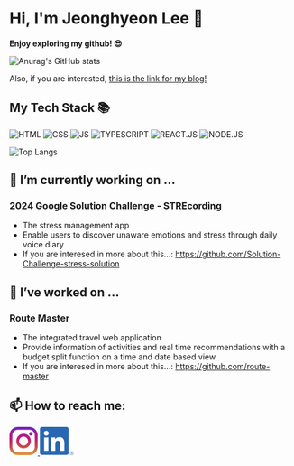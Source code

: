 # Hi, I'm Jeonghyeon Lee 👋
<b>Enjoy exploring my github! 😎</b>

![Anurag's GitHub stats](https://github-readme-stats.vercel.app/api?username=JHyeon0915&show_icons=true&theme=dracula&bg_color=eaeef2&text_color=000000)

<!--
**JHyeon0915/JHyeon0915** is a ✨ _special_ ✨ repository because its `README.md` (this file) appears on your GitHub profile.

Here are some ideas to get you started:

- 🌱 I’m currently learning ...
- 👯 I’m looking to collaborate on ...
- 🤔 I’m looking for help with ...
- 💬 Ask me about ...

- 😄 Pronouns: ...
- ⚡ Fun fact: ...
-->

Also, if you are interested, 
<a href="https://bbani.tistory.com/">
this is the link for my blog!
</a>

<h2>My Tech Stack 📚</h2>

![HTML](https://img.shields.io/badge/-HTML-red?style=for-the-badge)
![CSS](https://img.shields.io/badge/-CSS-3399FF?style=for-the-badge)
![JS](https://img.shields.io/badge/-JAVASCRIPT-FFCE5A?style=for-the-badge&logoColor=white)
![TYPESCRIPT](https://img.shields.io/badge/-TYPESCRIPT-blue?style=for-the-badge)
![REACT.JS](https://img.shields.io/badge/-REACT.JS-yellow?style=for-the-badge)
![NODE.JS](https://img.shields.io/badge/-NODE.JS-006633?style=for-the-badge)

![Top Langs](https://github-readme-stats.vercel.app/api/top-langs/?username=JHyeon0915&layout=compact)

<h2>🔭 I’m currently working on ...</h2>
<h3>2024 Google Solution Challenge - STREcording</h3>

* The stress management app
* Enable users to discover unaware emotions and stress through daily voice diary
* If you are interesed in more about this...: https://github.com/Solution-Challenge-stress-solution

<h2>🔭 I’ve worked on ...</h2>
<h3>Route Master</h3>

* The integrated travel web application
* Provide information of activities and real time recommendations with a budget split function on a time and date based view
* If you are interesed in more about this...: https://github.com/route-master

<h2> 📫 How to reach me: </h2>

<a href="https://www.instagram.com/j.hyeon915/">
  <img src="https://github.com/JHyeon0915/JHyeon0915/blob/main/images/instagramicon.svg?raw=true" alt="Instagram icon" width="50" height="50">
</a>
<a href="http://linkedin.com/in/lee-jeonghyeon-777599245">
  <img src="https://github.com/JHyeon0915/JHyeon0915/blob/main/images/linkedinicon.png?raw=true" alt="IG" width="60" height="50">
</a>
